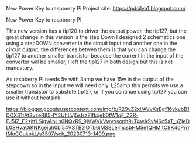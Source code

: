 New Power Key to raspberry Pi
Project site: https://pdsilva1.blogspot.com/ 


New Power Key to raspberry PI 

This new version has a tip120 to driver the output power, the tip127, but the great change in this version is the step Down I designed 2 schematics one using a stepDOWN converter  in the circuit input and another one in the circuit output, the differences betwen them is that you can change the tip127 to another smaller transistor because the current in the input of the converter will be smaller, I left the tip127 in both design but this is not mandatory.

As raspberry PI needs 5v with 3amp we have 15w in the output of the stepdown so in the input we will need only 1,25amp this permits we use a smaller transistor to substute tip127, or if you continue using tip127 you can use it without heatsink.

https://blogger.googleusercontent.com/img/b/R29vZ2xl/AVvXsEgf16ykybB1DOXS1tAt3vzeR85-IY3UhLVj5sfrzZlfkqeb0fW1qF_Z2R-FJ5IZ_E2zjtfLSjgvAbLn0NQxR9_9jVWVkVwvosoph9LT4wASvM6c5aT_uZIeDL0SHvaOiKNKgeiuh0bi54VSTBzlOTb6jMSSLelmcsbHM5e1QHMItC8K4dPrrrlMoCCukbkL/s3507/sch_20230713-1409.png
